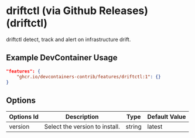 
# driftctl (via Github Releases) (driftctl)

driftctl detect, track and alert on infrastructure drift.

## Example DevContainer Usage

```json
"features": {
    "ghcr.io/devcontainers-contrib/features/driftctl:1": {}
}
```

## Options

| Options Id | Description | Type | Default Value |
|-----|-----|-----|-----|
| version | Select the version to install. | string | latest |


